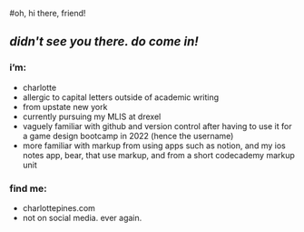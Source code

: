 #oh, hi there, friend!
## *didn't see you there. do come in!*

### i’m:
* charlotte
* allergic to capital letters outside of academic writing
* from upstate new york
* currently pursuing my MLIS at drexel
* vaguely familiar with github and version control after having to use it for a game design bootcamp in 2022 (hence the username)
* more familiar with markup from using apps such as notion, and my ios notes app, bear, that use markup, and from a short codecademy markup unit

### find me:
* charlottepines.com
* not on social media. ever again.

